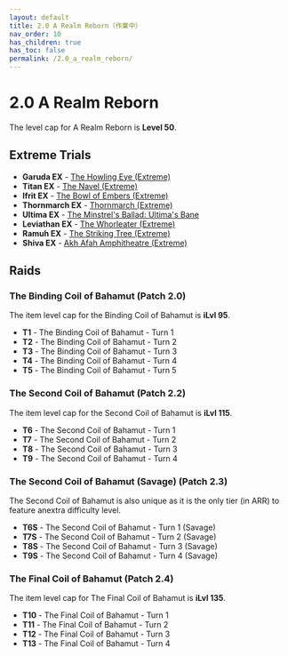 ```yaml
---
layout: default
title: 2.0 A Realm Reborn（作業中）
nav_order: 10
has_children: true
has_toc: false
permalink: /2.0_a_realm_reborn/
---
```


# 2.0 A Realm Reborn

The level cap for A Realm Reborn is **Level 50**.

## Extreme Trials

- **Garuda EX** - [The Howling Eye (Extreme)](extreme_trials/garuda/README.md)
- **Titan EX** - [The Navel (Extreme)](extreme_trials/titan/README.md)
- **Ifrit EX** - [The Bowl of Embers (Extreme)](extreme_trials/ifrit/README.md)
- **Thornmarch EX** - [Thornmarch (Extreme)](extreme_trials/thornmarch/README.md)
- **Ultima EX** - [The Minstrel's Ballad: Ultima's Bane](extreme_trials/ultima_weapon/README.md)
- **Leviathan EX** - [The Whorleater (Extreme)](extreme_trials/leviathan/README.md)
- **Ramuh EX** - [The Striking Tree (Extreme)](extreme_trials/ramuh/README.md)
- **Shiva EX** - [Akh Afah Amphitheatre (Extreme)](extreme_trials/shiva/README.md)

## Raids

### The Binding Coil of Bahamut (Patch 2.0)

The item level cap for the Binding Coil of Bahamut is **iLvl 95**.

- **T1** - The Binding Coil of Bahamut - Turn 1
- **T2** - The Binding Coil of Bahamut - Turn 2
- **T3** - The Binding Coil of Bahamut - Turn 3
- **T4** - The Binding Coil of Bahamut - Turn 4
- **T5** - The Binding Coil of Bahamut - Turn 5

### The Second Coil of Bahamut (Patch 2.2)

The item level cap for the Second Coil of Bahamut is **iLvl 115**.

- **T6** - The Second Coil of Bahamut - Turn 1
- **T7** - The Second Coil of Bahamut - Turn 2
- **T8** - The Second Coil of Bahamut - Turn 3
- **T9** - The Second Coil of Bahamut - Turn 4

### The Second Coil of Bahamut (Savage) (Patch 2.3)

The Second Coil of Bahamut is also unique as it is the only tier (in ARR) to
feature anextra difficulty level.

- **T6S** - The Second Coil of Bahamut - Turn 1 (Savage)
- **T7S** - The Second Coil of Bahamut - Turn 2 (Savage)
- **T8S** - The Second Coil of Bahamut - Turn 3 (Savage)
- **T9S** - The Second Coil of Bahamut - Turn 4 (Savage)

### The Final Coil of Bahamut (Patch 2.4)

The item level cap for The Final Coil of Bahamut is **iLvl 135**.

- **T10** - The Final Coil of Bahamut - Turn 1
- **T11** - The Final Coil of Bahamut - Turn 2
- **T12** - The Final Coil of Bahamut - Turn 3
- **T13** - The Final Coil of Bahamut - Turn 4
